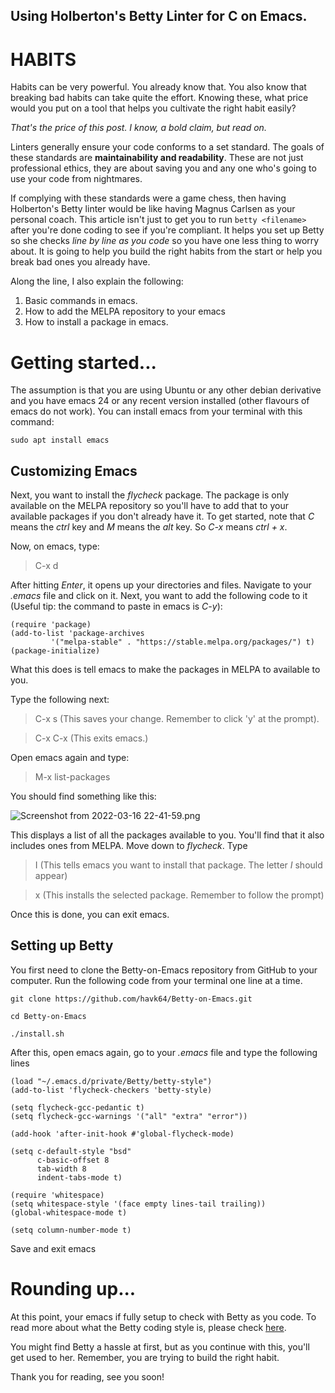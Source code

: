 ## Using Holberton's Betty Linter for C on Emacs.

# HABITS
Habits can be very powerful. You already know that. You also know that breaking bad habits can take quite the effort. Knowing these, what price would you put on a tool that helps you cultivate the right habit easily?

*That's the price of this post. I know, a bold claim, but read on.*

Linters generally ensure your code conforms to a set standard. The goals of these standards are **maintainability and readability**. These are not just professional ethics, they are about saving you and any one who's going to use your code from nightmares.

If complying with these standards were a game chess, then having Holberton's Betty linter would be like having Magnus Carlsen as your personal coach. This article isn't just to get you to run  `betty <filename>` after you're done coding to see if you're compliant. It helps you set up Betty so she checks *line by line as you code* so you have one less thing to worry about. It is going to help you build the right habits from the start or help you break bad ones you already have.

Along the line, I also explain the following:
1. Basic commands in emacs.
2. How to add the MELPA repository to your emacs
3. How to install a package in emacs.

# Getting started...
The assumption is that you are using Ubuntu or any other debian derivative and you have emacs 24 or any recent version installed (other flavours of emacs do not work). You can install emacs from your terminal with this command:

```sudo apt install emacs```

## Customizing Emacs
Next, you want to install the *flycheck* package. The package is only available on the MELPA repository so you'll have to add that to your available packages if you don't already have it. To get started, note that *C* means the *ctrl* key and *M* means the *alt* key. So *C-x* means *ctrl + x*.

Now, on emacs, type:
> C-x d

After hitting *Enter*, it opens up your directories and files. Navigate to your *.emacs* file and click on it. Next, you want to add the following code to it (Useful tip: the command to paste in emacs is *C-y*):

```
(require 'package)
(add-to-list 'package-archives
	     '("melpa-stable" . "https://stable.melpa.org/packages/") t)
(package-initialize)
``` 

What this does is tell emacs to make the packages in MELPA to available to you.

Type the following next:
> C-x s         (This saves your change. Remember to click 'y' at the prompt).

> C-x C-x     (This exits emacs.)

Open emacs again and type:
> M-x list-packages

You should find something like this:

![Screenshot from 2022-03-16 22-41-59.png](https://cdn.hashnode.com/res/hashnode/image/upload/v1647467115458/2wb6HBzWC.png)

This displays a list of all the packages available to you. You'll find that it also includes ones from MELPA.
Move down to *flycheck*. Type
> I (This tells emacs you want to install that package. The letter *I* should appear)

> x (This installs the selected package. Remember to follow the prompt)

Once this is done, you can exit emacs.

## Setting up Betty
You first need to clone the Betty-on-Emacs repository from GitHub to your computer. Run the following code from your terminal one line at a time.

```
git clone https://github.com/havk64/Betty-on-Emacs.git

cd Betty-on-Emacs

./install.sh
```
After this, open emacs again, go to your *.emacs* file and type the following lines

```
(load "~/.emacs.d/private/Betty/betty-style")
(add-to-list 'flycheck-checkers 'betty-style)

(setq flycheck-gcc-pedantic t)
(setq flycheck-gcc-warnings '("all" "extra" "error"))

(add-hook 'after-init-hook #'global-flycheck-mode)

(setq c-default-style "bsd"
      c-basic-offset 8
      tab-width 8
      indent-tabs-mode t)

(require 'whitespace)
(setq whitespace-style '(face empty lines-tail trailing))
(global-whitespace-mode t)

(setq column-number-mode t)
``` 
Save and exit emacs

# Rounding up...
At this point, your emacs if fully setup to check with Betty as you code. To read more about what the Betty coding style is, please check [here](https://github.com/holbertonschool/Betty/wiki).

You might find Betty a hassle at first, but as you continue with this, you'll get used to her. Remember, you are trying to build the right habit.

Thank you for reading, see you soon!